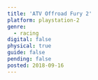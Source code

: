 ```yaml
---
title: 'ATV Offroad Fury 2'
platform: playstation-2
genre:
  - racing
digital: false
physical: true
guide: false
pending: false
posted: 2018-09-16
---
```

